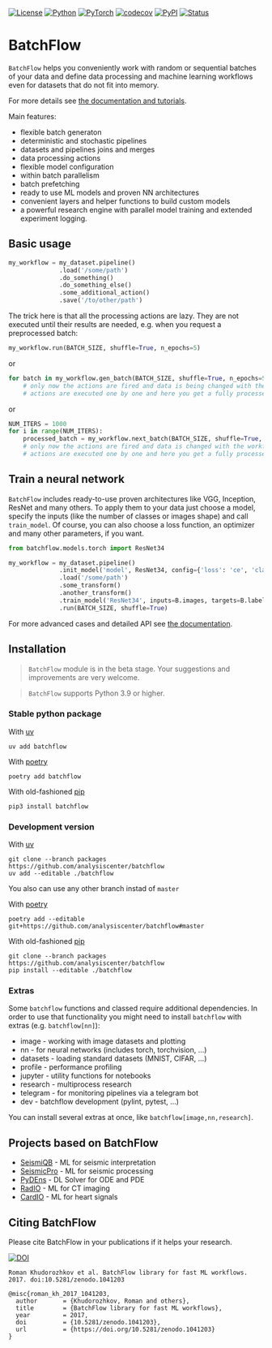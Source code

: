 [![License](https://img.shields.io/github/license/analysiscenter/batchflow.svg)](https://www.apache.org/licenses/LICENSE-2.0)
[![Python](https://img.shields.io/badge/python-3.9-blue.svg)](https://python.org)
[![PyTorch](https://img.shields.io/badge/PyTorch-2.0-orange.svg)](https://pytorch.org)
[![codecov](https://codecov.io/gh/analysiscenter/batchflow/branch/master/graph/badge.svg)](https://codecov.io/gh/analysiscenter/batchflow)
[![PyPI](https://badge.fury.io/py/batchflow.svg)](https://badge.fury.io/py/batchflow)
[![Status](https://github.com/analysiscenter/batchflow/workflows/status/badge.svg)](https://github.com/analysiscenter/batchflow/actions?query=workflow%3Astatus)


# BatchFlow

`BatchFlow` helps you conveniently work with random or sequential batches of your data
and define data processing and machine learning workflows even for datasets that do not fit into memory.

For more details see [the documentation and tutorials](https://analysiscenter.github.io/batchflow/).

Main features:
- flexible batch generaton
- deterministic and stochastic pipelines
- datasets and pipelines joins and merges
- data processing actions
- flexible model configuration
- within batch parallelism
- batch prefetching
- ready to use ML models and proven NN architectures
- convenient layers and helper functions to build custom models
- a powerful research engine with parallel model training and extended experiment logging.

## Basic usage

```python
my_workflow = my_dataset.pipeline()
              .load('/some/path')
              .do_something()
              .do_something_else()
              .some_additional_action()
              .save('/to/other/path')
```
The trick here is that all the processing actions are lazy. They are not executed until their results are needed, e.g. when you request a preprocessed batch:
```python
my_workflow.run(BATCH_SIZE, shuffle=True, n_epochs=5)
```
or
```python
for batch in my_workflow.gen_batch(BATCH_SIZE, shuffle=True, n_epochs=5):
    # only now the actions are fired and data is being changed with the workflow defined earlier
    # actions are executed one by one and here you get a fully processed batch
```
or
```python
NUM_ITERS = 1000
for i in range(NUM_ITERS):
    processed_batch = my_workflow.next_batch(BATCH_SIZE, shuffle=True, n_epochs=None)
    # only now the actions are fired and data is changed with the workflow defined earlier
    # actions are executed one by one and here you get a fully processed batch
```


## Train a neural network
`BatchFlow` includes ready-to-use proven architectures like VGG, Inception, ResNet and many others.
To apply them to your data just choose a model, specify the inputs (like the number of classes or images shape)
and call `train_model`. Of course, you can also choose a loss function, an optimizer and many other parameters, if you want.
```python
from batchflow.models.torch import ResNet34

my_workflow = my_dataset.pipeline()
              .init_model('model', ResNet34, config={'loss': 'ce', 'classes': 10})
              .load('/some/path')
              .some_transform()
              .another_transform()
              .train_model('ResNet34', inputs=B.images, targets=B.labels)
              .run(BATCH_SIZE, shuffle=True)
```

For more advanced cases and detailed API see [the documentation](https://analysiscenter.github.io/batchflow/).


## Installation

> `BatchFlow` module is in the beta stage. Your suggestions and improvements are very welcome.

> `BatchFlow` supports Python 3.9 or higher.

### Stable python package

With [uv](https://docs.astral.sh/uv/)
```
uv add batchflow
```

With [poetry](https://python-poetry.org/)
```
poetry add batchflow
```

With old-fashioned [pip](https://pip.pypa.io/en/stable/)
```
pip3 install batchflow
```

### Development version

With [uv](https://docs.astral.sh/uv/)
```
git clone --branch packages https://github.com/analysiscenter/batchflow
uv add --editable ./batchflow
```

You also can use any other branch instad of `master`

With [poetry](https://python-poetry.org/)
```
poetry add --editable git+https://github.com/analysiscenter/batchflow#master
```

With old-fashioned [pip](https://pip.pypa.io/en/stable/)
```
git clone --branch packages https://github.com/analysiscenter/batchflow
pip install --editable ./batchflow
```

### Extras
Some `batchflow` functions and classed require additional dependencies.
In order to use that functionality you might need to install `batchflow` with extras (e.g. `batchflow[nn]`):

- image - working with image datasets and plotting
- nn - for neural networks (includes torch, torchvision, ...)
- datasets - loading standard datasets (MNIST, CIFAR, ...)
- profile - performance profiling
- jupyter - utility functions for notebooks
- research - multiprocess research
- telegram - for monitoring pipelines via a telegram bot
- dev - batchflow development (pylint, pytest, ...)

You can install several extras at once, like `batchflow[image,nn,research]`.


## Projects based on BatchFlow
- [SeismiQB](https://github.com/GeoscienceML/seismiqb) - ML for seismic interpretation
- [SeismicPro](https://github.com/GeoscienceML/SeismicPro) - ML for seismic processing
- [PyDEns](https://github.com/analysiscenter/pydens) - DL Solver for ODE and PDE
- [RadIO](https://github.com/analysiscenter/radio) - ML for CT imaging
- [CardIO](https://github.com/analysiscenter/cardio) - ML for heart signals


## Citing BatchFlow
Please cite BatchFlow in your publications if it helps your research.

[![DOI](https://zenodo.org/badge/DOI/10.5281/zenodo.1041203.svg)](https://doi.org/10.5281/zenodo.1041203)

```
Roman Khudorozhkov et al. BatchFlow library for fast ML workflows. 2017. doi:10.5281/zenodo.1041203
```

```
@misc{roman_kh_2017_1041203,
  author       = {Khudorozhkov, Roman and others},
  title        = {BatchFlow library for fast ML workflows},
  year         = 2017,
  doi          = {10.5281/zenodo.1041203},
  url          = {https://doi.org/10.5281/zenodo.1041203}
}
```

